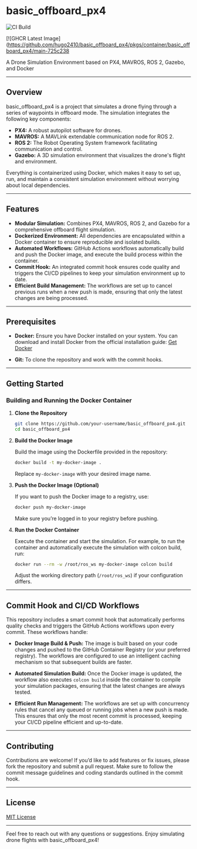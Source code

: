 # basic_offboard_px4

![CI Build](https://github.com/hugo2410/basic_offboard_px4/actions/workflows/docker-build.yml/badge.svg)

[![GHCR Latest Image](https://github.com/hugo2410/basic_offboard_px4/pkgs/container/basic_offboard_px4/main-725c238


A Drone Simulation Environment based on PX4, MAVROS, ROS 2, Gazebo, and Docker

---

## Overview

basic_offboard_px4 is a project that simulates a drone flying through a series of waypoints in offboard mode. The simulation integrates the following key components:

- **PX4:** A robust autopilot software for drones.
- **MAVROS:** A MAVLink extendable communication node for ROS 2.
- **ROS 2:** The Robot Operating System framework facilitating communication and control.
- **Gazebo:** A 3D simulation environment that visualizes the drone's flight and environment.

Everything is containerized using Docker, which makes it easy to set up, run, and maintain a consistent simulation environment without worrying about local dependencies.

---

## Features

- **Modular Simulation:** Combines PX4, MAVROS, ROS 2, and Gazebo for a comprehensive offboard flight simulation.
- **Dockerized Environment:** All dependencies are encapsulated within a Docker container to ensure reproducible and isolated builds.
- **Automated Workflows:** GitHub Actions workflows automatically build and push the Docker image, and execute the build process within the container.
- **Commit Hook:** An integrated commit hook ensures code quality and triggers the CI/CD pipelines to keep your simulation environment up to date.
- **Efficient Build Management:** The workflows are set up to cancel previous runs when a new push is made, ensuring that only the latest changes are being processed.

---

## Prerequisites

- **Docker:** Ensure you have Docker installed on your system.
  You can download and install Docker from the official installation guide:
  [Get Docker](https://docs.docker.com/get-docker/)

- **Git:** To clone the repository and work with the commit hooks.

---

## Getting Started

### Building and Running the Docker Container

1. **Clone the Repository**

   ```bash
   git clone https://github.com/your-username/basic_offboard_px4.git
   cd basic_offboard_px4
   ```

2. **Build the Docker Image**

   Build the image using the Dockerfile provided in the repository:

   ```bash
   docker build -t my-docker-image .
   ```

   Replace `my-docker-image` with your desired image name.

3. **Push the Docker Image (Optional)**

   If you want to push the Docker image to a registry, use:

   ```bash
   docker push my-docker-image
   ```

   Make sure you’re logged in to your registry before pushing.

4. **Run the Docker Container**

   Execute the container and start the simulation. For example, to run the container and automatically execute the simulation with colcon build, run:

   ```bash
   docker run --rm -w /root/ros_ws my-docker-image colcon build
   ```

   Adjust the working directory path (`/root/ros_ws`) if your configuration differs.

---

## Commit Hook and CI/CD Workflows

This repository includes a smart commit hook that automatically performs quality checks and triggers the GitHub Actions workflows upon every commit. These workflows handle:

- **Docker Image Build & Push:**
  The image is built based on your code changes and pushed to the GitHub Container Registry (or your preferred registry). The workflows are configured to use an intelligent caching mechanism so that subsequent builds are faster.

- **Automated Simulation Build:**
  Once the Docker image is updated, the workflow also executes `colcon build` inside the container to compile your simulation packages, ensuring that the latest changes are always tested.

- **Efficient Run Management:**
  The workflows are set up with concurrency rules that cancel any queued or running jobs when a new push is made. This ensures that only the most recent commit is processed, keeping your CI/CD pipeline efficient and up-to-date.

---

## Contributing

Contributions are welcome! If you’d like to add features or fix issues, please fork the repository and submit a pull request. Make sure to follow the commit message guidelines and coding standards outlined in the commit hook.

---

## License

[MIT License](LICENSE)

---

Feel free to reach out with any questions or suggestions. Enjoy simulating drone flights with basic_offboard_px4!
